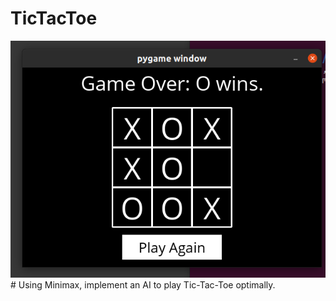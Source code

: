 # TicTacToe
<img src="/app.png" alt="A look at the app"/>
# Using Minimax, implement an AI to play Tic-Tac-Toe optimally.
